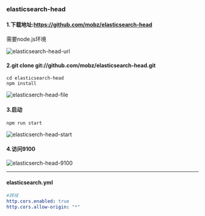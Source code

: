 ### elasticsearch-head

#### 1.下载地址:https://github.com/mobz/elasticsearch-head

需要node.js环境

![elasticsearch-head-url](/Users/dlinka/GitHub/technology/ELK/elasticsearch-head-url.png)

#### 2.git clone git://github.com/mobz/elasticsearch-head.git

```
cd elasticsearch-head
npm install
```

![elasticserch-head-file](/Users/dlinka/GitHub/technology/ELK/elasticsearch-head-file.png)

#### 3.启动

```
npm run start
```

![elasticserch-head-start](/Users/dlinka/GitHub/technology/ELK/elasticsearch-head-start.png)

#### 4.访问9100

![elasticserch-head-9100](/Users/dlinka/GitHub/technology/ELK/elasticsearch-head-9100.png)



---

#### elasticsearch.yml

```yaml
#跨域
http.cors.enabled: true
http.cors.allow-origin: "*"
```

